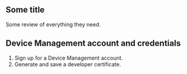 ## Some title

Some review of everything they need.

## Device Management account and credentials

1. Sign up for a Device Management account.
1. Generate and save a developer certificate.
